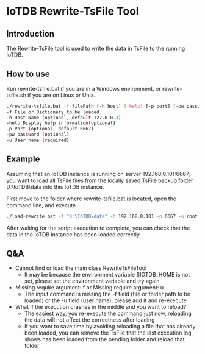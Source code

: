 <!--

    Licensed to the Apache Software Foundation (ASF) under one
    or more contributor license agreements.  See the NOTICE file
    distributed with this work for additional information
    regarding copyright ownership.  The ASF licenses this file
    to you under the Apache License, Version 2.0 (the
    "License"); you may not use this file except in compliance
    with the License.  You may obtain a copy of the License at
    
        http://www.apache.org/licenses/LICENSE-2.0
    
    Unless required by applicable law or agreed to in writing,
    software distributed under the License is distributed on an
    "AS IS" BASIS, WITHOUT WARRANTIES OR CONDITIONS OF ANY
    KIND, either express or implied.  See the License for the
    specific language governing permissions and limitations
    under the License.

-->

# IoTDB Rewrite-TsFile Tool

## Introduction

The Rewrite-TsFile tool is used to write the data in TsFile to the running IoTDB.

## How to use

Run rewrite-tsfile.bat if you are in a Windows environment, or rewrite-tsfile.sh if you are on Linux or Unix.

```bash
./rewrite-tsfile.bat -f filePath [-h host] [-help] [-p port] [-pw password] -u user
-f File or Dictionary to be loaded.
-h Host Name (optional, default 127.0.0.1)
-help Display help information(optional)
-p Port (optional, default 6667)
-pw password (optional)
-u User name (required)
```

## Example

Assuming that an IoTDB instance is running on server 192.168.0.101:6667, you want to load all TsFile files from the locally saved TsFile backup folder D:\IoTDB\data into this IoTDB instance.

First move to the folder where rewrite-tsfile.bat is located, open the command line, and execute

```bash
./load-rewrite.bat -f "D:\IoTDB\data" -h 192.168.0.101 -p 6667 -u root -pw root
```

After waiting for the script execution to complete, you can check that the data in the IoTDB instance has been loaded correctly.

## Q&A

- Cannot find or load the main class RewriteTsFileTool
  - It may be because the environment variable $IOTDB_HOME is not set, please set the environment variable and try again
- Missing require argument: f or Missing require argument: u
  - The input command is missing the -f field (file or folder path to be loaded) or the -u field (user name), please add it and re-execute
- What if the execution crashes in the middle and you want to reload?
  - The easiest way, you re-execute the command just now, reloading the data will not affect the correctness after loading
  - If you want to save time by avoiding reloading a file that has already been loaded, you can remove the TsFile that the last execution log shows has been loaded from the pending folder and reload that folder

